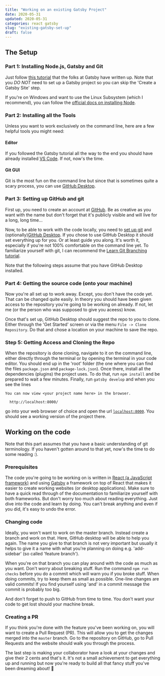 ```yaml
---
title: "Working on an existing Gatsby Project"
date: 2020-05-31
updated: 2020-05-31
categories: react gatsby
slug: "existing-gatsby-set-up"
draft: false
---
```


## The Setup

### Part 1: Installing Node.js, Gatsby and Git

Just follow [this tutorial](https://www.gatsbyjs.org/tutorial/part-zero/) that the folks at Gatsby have written up. Note that you _DO NOT_ need to set up a Gatsby project so you can skip the 'Create a Gatsby Site' step. 

If you're on Windows and want to use the Linux Subsystem (which I recommend), you can follow the [official docs on installing Node](https://docs.microsoft.com/en-us/windows/nodejs/setup-on-wsl2).


### Part 2: Installing all the Tools

Unless you want to work exclusively on the command line, here are a few helpful tools you might need:

#### Editor

If you followed the Gatsby tutorial all the way to the end you should have already installed [VS Code](https://code.visualstudio.com/). If not, now's the time.

#### Git GUI

Git is the most fun on the command line but since that is sometimes quite a scary process, you can use [GitHub Desktop](https://desktop.github.com/).



### Part 3: Setting up GitHub and git

First up, you need to create an account at [GitHub](https://github.com). Be as creative as you want with the name but don't forget that it's publicly visible and will live for a long, long time...

Now, to be able to work with the code locally, you need to [set up git](https://help.github.com/en/github/getting-started-with-github/set-up-git) and (optionally)[GitHub Desktop](https://help.github.com/en/desktop/getting-started-with-github-desktop). If you chose to use GitHub Desktop it should set everything up for you. Or at least guide you along. It's worth it, especially if you're not 100% comfortable on the command line yet. To familiarize yourself with git, I can recommend the [Learn Git Branching tutorial](https://learngitbranching.js.org/).

Note that the following steps assume that you have GitHub Desktop installed.


### Part 4: Getting the source code (onto your machine)

Now you're all set up to work away. Except, you don't have the code yet. That can be changed quite easily. In theory you should have been given access to the repository you're going to be working on already. If not, let me (or the person who was supposed to give you aceess) know.

Once that's set up, GitHub Desktop should suggest the repo to you to clone. Either through the 'Get Started' screen or via the menu `File -> Clone Repository`. Do that and chose a location on your machine to save the repo. 


### Step 5: Getting Access and Cloning the Repo

When the repository is done cloning, navigate to it on the command line, either directly through the terminal or by opening the terminal in your code editor. You should end up in the 'root' folder (the one where you can find the files `package.json` and `package-lock.json`). Once there, install all the dependencies (plugins) the project uses. To do that, run `npm install` and be prepared to wait a few minutes. Finally, run `gatsby develop` and when you see the lines

```
You can now view <your project name here> in the browser.
⠀
  http://localhost:8000/
```

go into your web browser of choice and open the url [`localhost:8000`](localhost:8000). You should see a working version of the project there.


## Working on the code

Note that this part assumes that you have a basic understanding of git terminology. If you haven't gotten around to that yet, now's the time to do some reading :).

### Prerequisites

The code you're going to be working on is written in [React (a JavaScript framework)](https://reactjs.org/) and using [Gatsby](https://www.gatsbyjs.org/) a framework on top of React that makes it easier to create working websites (or desktop applications). Make sure to have a quick read through of the documentation to familiarize yourself with both frameworks. But don't worry too much about reading everything. Just dive into the code and learn by doing. You can't break anything and even if you did, it's easy to undo the error.

### Changing code

Ideally, you won't want to work on the master branch. Instead create a branch and work on that. Here, GitHub desktop will be able to help you again. The name you give to that branch is not very important but usually it helps to give it a name with what you're planning on doing e.g. 'add-sidebar' (so called 'feature branch').

When you're on that branch you can play around with the code as much as you want. Don't worry about breaking stuff. Run the command `npm run checks` before you do a commit which will warn you if you broke stuff. When doing commits, try to keep them as small as possible. One-line changes are valid commits! If you find yourself using 'and' in a commit message the commit is probably too big.

And don't forget to push to GitHub from time to time. You don't want your code to get lost should your machine break.

### Creating a PR

If you think you're done with the feature you've been working on, you will want to create a Pull Request (PR). This will allow you to get the changes merged into the `master` branch. Go to the repository on GitHub, go to Pull Requests and the website should walk you through the process.

The last step is making your collaborator have a look at your changes and give their 2 cents and that's it. It's not a small achievement to get everything up and running but now you're ready to build all that fancy stuff you've been dreaming about! 🎉
